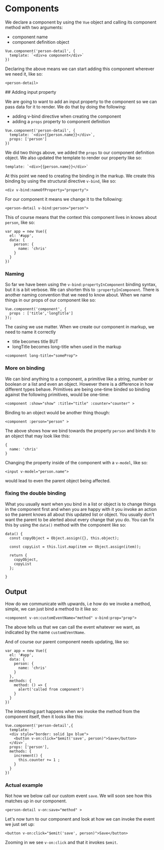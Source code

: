 # Components

We declare a component by using the `Vue` object and calling its component method with two arguments:

* component name
* component definition object

```
Vue.component('person-detail', {
  template: `<div>a component</div>`
})
```

Declaring the above means we can start adding this component wherever we need it, like so:

```
<person-detail>
```

## Adding input property

We are going to want to add an input property to the component so we can pass data for it to render. We do that by doing the following:

* adding v-bind directive when creating the component
* adding a `props` property to component definition

```
Vue.component('person-detail', {
  template: `<div>{{person.name}}</div>`,
  props: ['person']
})
```

We did two things above, we added the `props` to our component definition object. We also updated the template to render our property like so:

```
template: `<div>{{person.name}}</div>`
```

At this point we need to creating the binding in the markup. We create this binding by using the structural directive `v-bind`, like so:

```
<div v-bind:nameOfProperty="property">
```

For our component it means we change it to the following:

```
<person-detail v-bind:person="person">
```

This of course means that the context this component lives in knows about `person`, like so:

```
var app = new Vue({
  el: '#app',
  data: {
    person: {
      name: 'chris'
    }
  }
})
```

### Naming

So far we have been using the `v-bind:propertyInComponent` binding syntax, but it is a bit verbose. We can shorten this to `:propertyInComponent`. There is another naming convention that we need to know about. When we name things in our props of our component like so:

```
Vue.component('component', {
  props : ['title','longTitle']
});
```

The casing we use matter. When we create our component in markup, we need to name it correctly

* title becomes title
  BUT
* longTitle becomes long-title when used in the markup

```
<component long-title="someProp">
```

### More on binding

We can bind anything to a component, a primitive like a string, number or boolean or a list and even an object. However there is a difference in how different types behave. Primitives are being one-time binded so binding against the following primitives, would be one-time:

```
<component :show="show" :title="title" :counter="counter" >
```

Binding to an object would be another thing though:

```
<component :person="person" >
```

The above shows how we bind towards the property `person` and binds it to an object that may look like this:

```
{
  name: 'chris'
}
```

Changing the property inside of the component with a `v-model`, like so:

```
<input v-model="person.name">
```

would lead to even the parent object being affected.

### fixing the double binding

What you usually want when you bind in a list or object is to change things in the component first and when you are happy with it you invoke an action so the parent knows all about this updated list or object. You usually don't want the parent to be alerted about every change that you do. You can fix this by using the `data()` method with the component like so:

```
data() {
  const copyObject = Object.assign({}, this.object);

  const copyList = this.list.map(item => Object.assign(item));

  return {
    copyObject,
    copyList
  };

}
```

## Output

How do we communicate with upwards, i.e how do we invoke a method, simple, we can just bind a method to it like so:

```
<component v-on:customEventName="method" v-bind:prop="prop">
```

The above tells us that we can call the event whatever we want, as indicated by the name `customEVentName`.

And of course our parent component needs updating, like so:

```
var app = new Vue({
  el: '#app',
  data: {
    person: {
      name: 'chris'
    }
  },
  methods: {
    method: () => {
      alert('called from component')
    }
  }
})
```

The interesting part happens when we invoke the method from the component itself, then it looks like this:

```
Vue.component('person-detail',{
  template: `
  <div style="border: solid 1px blue">
    <button v-on:click="$emit('save', person)">Save</button>
  </div>`,
  props: ['person'],
  methods: {
    increment() {
      this.counter += 1 ;
    }
  }
})
```

### Actual example

Not how we below call our custom event `save`. We will soon see how this matches up in our component.

```
<person-detail v-on:save="method" >
```

Let's now turn to our component and look at how we can invoke the event we just set up:

```
<button v-on:click="$emit('save', person)">Save</button>
```

Zooming in we see `v-on:click` and that it invokes `$emit`.

